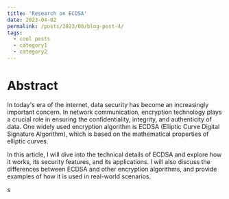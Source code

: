 ```yaml
---
title: 'Research on ECDSA'
date: 2023-04-02
permalink: /posts/2023/08/blog-post-4/
tags:
  - cool posts
  - category1
  - category2
---
```



# Abstract

In today's era of the internet, data security has become an increasingly important concern. In network communication, encryption technology plays a crucial role in ensuring the confidentiality, integrity, and authenticity of data. One widely used encryption algorithm is ECDSA (Elliptic Curve Digital Signature Algorithm), which is based on the mathematical properties of elliptic curves.

In this article, I will dive into the technical details of ECDSA and explore how it works, its security features, and its applications. I will also discuss the differences between ECDSA and other encryption algorithms, and provide examples of how it is used in real-world scenarios.

s
